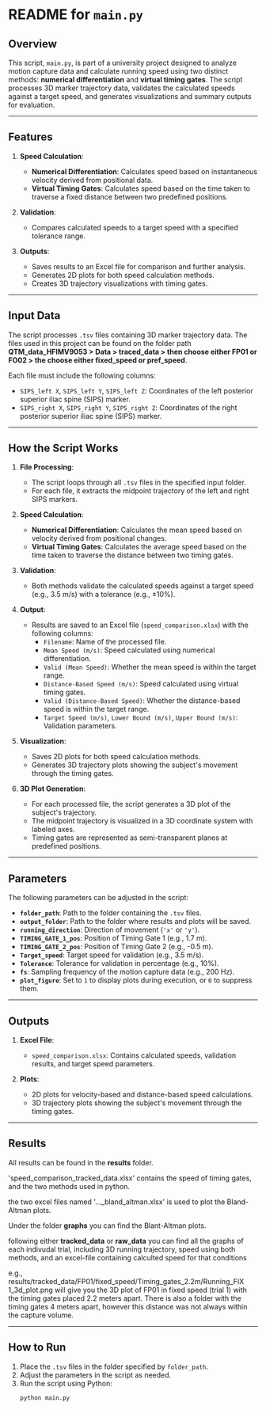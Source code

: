 # README for `main.py`

## Overview

This script, `main.py`, is part of a university project designed to analyze motion capture data and calculate running speed using two distinct methods: **numerical differentiation** and **virtual timing gates**. The script processes 3D marker trajectory data, validates the calculated speeds against a target speed, and generates visualizations and summary outputs for evaluation.

---

## Features

1. **Speed Calculation**:
   - **Numerical Differentiation**: Calculates speed based on instantaneous velocity derived from positional data.
   - **Virtual Timing Gates**: Calculates speed based on the time taken to traverse a fixed distance between two predefined positions.

2. **Validation**:
   - Compares calculated speeds to a target speed with a specified tolerance range.

3. **Outputs**:
   - Saves results to an Excel file for comparison and further analysis.
   - Generates 2D plots for both speed calculation methods.
   - Creates 3D trajectory visualizations with timing gates.

---

## Input Data

The script processes `.tsv` files containing 3D marker trajectory data. The files used in this project can be found on the folder path **QTM_data_HFIMV9053 > Data > traced_data > then choose either FP01 or FO02 > the choose either fixed_speed or pref_speed**. 

Each file must include the following columns:
- `SIPS_left X`, `SIPS_left Y`, `SIPS_left Z`: Coordinates of the left posterior superior iliac spine (SIPS) marker.
- `SIPS_right X`, `SIPS_right Y`, `SIPS_right Z`: Coordinates of the right posterior superior iliac spine (SIPS) marker.

---

## How the Script Works

1. **File Processing**:
   - The script loops through all `.tsv` files in the specified input folder.
   - For each file, it extracts the midpoint trajectory of the left and right SIPS markers.

2. **Speed Calculation**:
   - **Numerical Differentiation**: Calculates the mean speed based on velocity derived from positional changes.
   - **Virtual Timing Gates**: Calculates the average speed based on the time taken to traverse the distance between two timing gates.

3. **Validation**:
   - Both methods validate the calculated speeds against a target speed (e.g., 3.5 m/s) with a tolerance (e.g., ±10%).

4. **Output**:
   - Results are saved to an Excel file (`speed_comparison.xlsx`) with the following columns:
     - `Filename`: Name of the processed file.
     - `Mean Speed (m/s)`: Speed calculated using numerical differentiation.
     - `Valid (Mean Speed)`: Whether the mean speed is within the target range.
     - `Distance-Based Speed (m/s)`: Speed calculated using virtual timing gates.
     - `Valid (Distance-Based Speed)`: Whether the distance-based speed is within the target range.
     - `Target Speed (m/s)`, `Lower Bound (m/s)`, `Upper Bound (m/s)`: Validation parameters.

5. **Visualization**:
   - Saves 2D plots for both speed calculation methods.
   - Generates 3D trajectory plots showing the subject's movement through the timing gates.

6. **3D Plot Generation**:
   - For each processed file, the script generates a 3D plot of the subject's trajectory.
   - The midpoint trajectory is visualized in a 3D coordinate system with labeled axes.
   - Timing gates are represented as semi-transparent planes at predefined positions.

---

## Parameters

The following parameters can be adjusted in the script:

- **`folder_path`**: Path to the folder containing the `.tsv` files.
- **`output_folder`**: Path to the folder where results and plots will be saved.
- **`running_direction`**: Direction of movement (`'x'` or `'y'`).
- **`TIMING_GATE_1_pos`**: Position of Timing Gate 1 (e.g., 1.7 m).
- **`TIMING_GATE_2_pos`**: Position of Timing Gate 2 (e.g., -0.5 m).
- **`Target_speed`**: Target speed for validation (e.g., 3.5 m/s).
- **`Tolerance`**: Tolerance for validation in percentage (e.g., 10%).
- **`fs`**: Sampling frequency of the motion capture data (e.g., 200 Hz).
- **`plot_figure`**: Set to `1` to display plots during execution, or `0` to suppress them.

---

## Outputs

1. **Excel File**:
   - `speed_comparison.xlsx`: Contains calculated speeds, validation results, and target speed parameters.

2. **Plots**:
   - 2D plots for velocity-based and distance-based speed calculations.
   - 3D trajectory plots showing the subject's movement through the timing gates.

---

## Results 

All results can be found in the **results** folder. 

'speed_comparison_tracked_data.xlsx' contains the speed of timing gates, and the two methods used in python.

the two excel files named '..._bland_altman.xlsx' is used to plot the Bland-Altman plots. 

Under the folder **graphs** you can find the Blant-Altman plots. 

following either **tracked_data** or **raw_data** you can find all the graphs of each indivudal trial, including 3D running trajectory, speed using both methods, and an excel-file containing calculted speed for that conditions

e.g., results/tracked_data/FP01/fixed_speed/Timing_gates_2.2m/Running_FIX 1_3d_plot.png will give you the 3D plot of FP01 in fixed speed (trial 1) with the timing gates placed 2.2 meters apart. There is also a folder with the timing gates 4 meters apart, however this distance was not always within the capture volume.  

---

## How to Run

1. Place the `.tsv` files in the folder specified by `folder_path`.
2. Adjust the parameters in the script as needed.
3. Run the script using Python:
   ```bash
   python main.py
